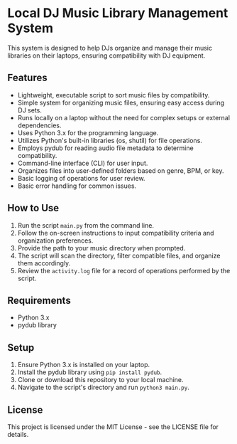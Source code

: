 # Local DJ Music Library Management System

This system is designed to help DJs organize and manage their music libraries on their laptops, ensuring compatibility with DJ equipment.

## Features

- Lightweight, executable script to sort music files by compatibility.
- Simple system for organizing music files, ensuring easy access during DJ sets.
- Runs locally on a laptop without the need for complex setups or external dependencies.
- Uses Python 3.x for the programming language.
- Utilizes Python's built-in libraries (os, shutil) for file operations.
- Employs pydub for reading audio file metadata to determine compatibility.
- Command-line interface (CLI) for user input.
- Organizes files into user-defined folders based on genre, BPM, or key.
- Basic logging of operations for user review.
- Basic error handling for common issues.

## How to Use

1. Run the script `main.py` from the command line.
2. Follow the on-screen instructions to input compatibility criteria and organization preferences.
3. Provide the path to your music directory when prompted.
4. The script will scan the directory, filter compatible files, and organize them accordingly.
5. Review the `activity.log` file for a record of operations performed by the script.

## Requirements

- Python 3.x
- pydub library

## Setup

1. Ensure Python 3.x is installed on your laptop.
2. Install the pydub library using `pip install pydub`.
3. Clone or download this repository to your local machine.
4. Navigate to the script's directory and run `python3 main.py`.

## License

This project is licensed under the MIT License - see the LICENSE file for details.
